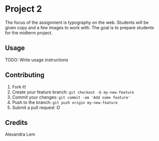 # Project 2
The focus of the assignment is typography on the web. Students will be given copy and a few images to work with. The goal is to prepare students for the midterm project.

## Usage

TODO: Write usage instructions

## Contributing

1. Fork it!
2. Create your feature branch: `git checkout -b my-new-feature`
3. Commit your changes: `git commit -am 'Add some feature'`
4. Push to the branch: `git push origin my-new-feature`
5. Submit a pull request :D


## Credits

Alexandra Lem

